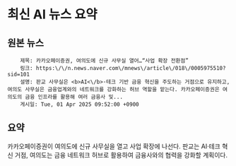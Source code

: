 # 최신 AI 뉴스 요약

## 원본 뉴스
		제목: 카카오페이증권, 여의도에 신규 사무실 열어…“사업 확장 전환점”
		링크: https:\/\/n.news.naver.com\/mnews\/article\/018\/0005975510?sid=101
		설명: 판교 사무실은 <b>AI<\/b>·테크 기반 금융 혁신을 주도하는 거점으로 유지하고, 여의도 사무실은 금융업계와의 네트워크를 강화하는 허브 역할을 맡는다. 카카오페이증권은 여의도의 금융 인프라를 활용해 여러 금융사 및... 
		게시일: Tue, 01 Apr 2025 09:52:00 +0900


## 요약
카카오페이증권이 여의도에 신규 사무실을 열고 사업 확장에 나선다. 판교는 AI·테크 혁신 거점, 여의도는 금융 네트워크 허브로 활용하여 금융사와의 협력을 강화할 계획이다.
